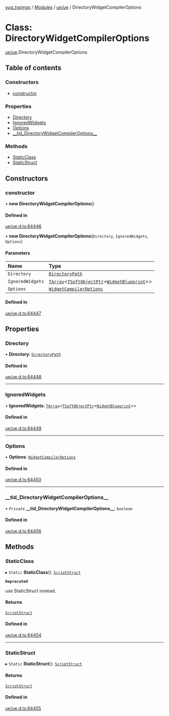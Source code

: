 [yug_typings](../README.md) / [Modules](../modules.md) / [ue/ue](../modules/ue_ue.md) / DirectoryWidgetCompilerOptions

# Class: DirectoryWidgetCompilerOptions

[ue/ue](../modules/ue_ue.md).DirectoryWidgetCompilerOptions

## Table of contents

### Constructors

- [constructor](ue_ue.DirectoryWidgetCompilerOptions.md#constructor)

### Properties

- [Directory](ue_ue.DirectoryWidgetCompilerOptions.md#directory)
- [IgnoredWidgets](ue_ue.DirectoryWidgetCompilerOptions.md#ignoredwidgets)
- [Options](ue_ue.DirectoryWidgetCompilerOptions.md#options)
- [\_\_tid\_DirectoryWidgetCompilerOptions\_\_](ue_ue.DirectoryWidgetCompilerOptions.md#__tid_directorywidgetcompileroptions__)

### Methods

- [StaticClass](ue_ue.DirectoryWidgetCompilerOptions.md#staticclass)
- [StaticStruct](ue_ue.DirectoryWidgetCompilerOptions.md#staticstruct)

## Constructors

### constructor

• **new DirectoryWidgetCompilerOptions**()

#### Defined in

[ue/ue.d.ts:64446](https://github.com/YugMetaverse/yug_typings/blob/25cad34/ue/ue.d.ts#L64446)

• **new DirectoryWidgetCompilerOptions**(`Directory`, `IgnoredWidgets`, `Options`)

#### Parameters

| Name | Type |
| :------ | :------ |
| `Directory` | [`DirectoryPath`](ue_ue.DirectoryPath.md) |
| `IgnoredWidgets` | [`TArray`](../interfaces/ue_puerts.TArray.md)<[`TSoftObjectPtr`](../modules/ue_puerts.md#tsoftobjectptr)<[`WidgetBlueprint`](ue_ue.WidgetBlueprint.md)\>\> |
| `Options` | [`WidgetCompilerOptions`](ue_ue.WidgetCompilerOptions.md) |

#### Defined in

[ue/ue.d.ts:64447](https://github.com/YugMetaverse/yug_typings/blob/25cad34/ue/ue.d.ts#L64447)

## Properties

### Directory

• **Directory**: [`DirectoryPath`](ue_ue.DirectoryPath.md)

#### Defined in

[ue/ue.d.ts:64448](https://github.com/YugMetaverse/yug_typings/blob/25cad34/ue/ue.d.ts#L64448)

___

### IgnoredWidgets

• **IgnoredWidgets**: [`TArray`](../interfaces/ue_puerts.TArray.md)<[`TSoftObjectPtr`](../modules/ue_puerts.md#tsoftobjectptr)<[`WidgetBlueprint`](ue_ue.WidgetBlueprint.md)\>\>

#### Defined in

[ue/ue.d.ts:64449](https://github.com/YugMetaverse/yug_typings/blob/25cad34/ue/ue.d.ts#L64449)

___

### Options

• **Options**: [`WidgetCompilerOptions`](ue_ue.WidgetCompilerOptions.md)

#### Defined in

[ue/ue.d.ts:64450](https://github.com/YugMetaverse/yug_typings/blob/25cad34/ue/ue.d.ts#L64450)

___

### \_\_tid\_DirectoryWidgetCompilerOptions\_\_

• `Private` **\_\_tid\_DirectoryWidgetCompilerOptions\_\_**: `boolean`

#### Defined in

[ue/ue.d.ts:64456](https://github.com/YugMetaverse/yug_typings/blob/25cad34/ue/ue.d.ts#L64456)

## Methods

### StaticClass

▸ `Static` **StaticClass**(): [`ScriptStruct`](ue_ue.ScriptStruct.md)

**`Deprecated`**

use StaticStruct instead.

#### Returns

[`ScriptStruct`](ue_ue.ScriptStruct.md)

#### Defined in

[ue/ue.d.ts:64454](https://github.com/YugMetaverse/yug_typings/blob/25cad34/ue/ue.d.ts#L64454)

___

### StaticStruct

▸ `Static` **StaticStruct**(): [`ScriptStruct`](ue_ue.ScriptStruct.md)

#### Returns

[`ScriptStruct`](ue_ue.ScriptStruct.md)

#### Defined in

[ue/ue.d.ts:64455](https://github.com/YugMetaverse/yug_typings/blob/25cad34/ue/ue.d.ts#L64455)
